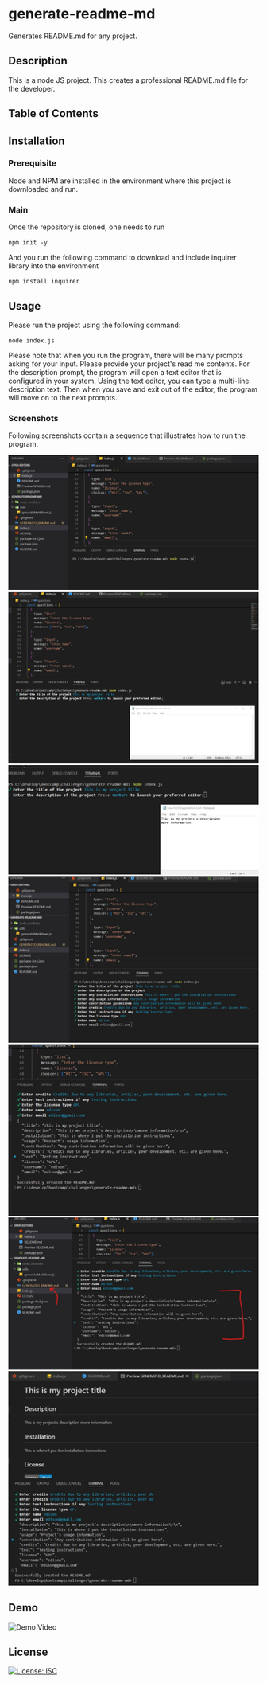 # generate-readme-md

Generates README.md for any project.

## Description

This is a node JS project. This creates a professional README.md file for the developer.

## Table of Contents

## Installation

### Prerequisite

Node and NPM are installed in the environment where this project is downloaded and run.

### Main

Once the repository is cloned, one needs to run

```console
npm init -y
```

And you run the following command to download and include inquirer library into the environment

```console
npm install inquirer
```

## Usage

Please run the project using the following command:

```console
node index.js
```

Please note that when you run the program, there will be many prompts asking for your input.
Please provide your project's read me contents.
For the description prompt, the program will open a text editor that is configured in your system.
Using the text editor, you can type a multi-line description text.
Then when you save and exit out of the editor, the program will move on to the next prompts.

### Screenshots

Following screenshots contain a sequence that illustrates how to run the program.

![How to run](/images/001.jpg?raw=true "1")
![How to run](/images/002.jpg?raw=true "2")
![How to run](/images/003.jpg?raw=true "3")
![How to run](/images/004.jpg?raw=true "4")
![How to run](/images/005.jpg?raw=true "5")
![How to run](/images/006.jpg?raw=true "6")
![How to run](/images/007.jpg?raw=true "7")

## Demo

![Demo Video]({https://drive.google.com/file/d/1EFOhiq98AZ6ChzHYssVlcGLDj1j1C7sY/view?usp=sharing})

## License

[![License: ISC](https://img.shields.io/badge/License-ISC-blue.svg)](https://opensource.org/licenses/ISC)
